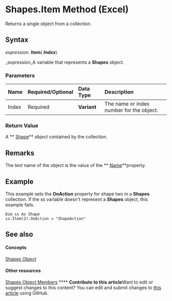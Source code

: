 
# Shapes.Item Method (Excel)

Returns a single object from a collection.


## Syntax

 _expression_. **Item**( **_Index_**)

 _expression_A variable that represents a  **Shapes** object.


### Parameters



|**Name**|**Required/Optional**|**Data Type**|**Description**|
|:-----|:-----|:-----|:-----|
|Index|Required| **Variant**|The name or index number for the object.|

### Return Value

A  ** [Shape](8f01fcd1-b7d9-5216-2de5-40fb6648a403.md)** object contained by the collection.


## Remarks

The text name of the object is the value of the  ** [Name](41f7f1df-3bf5-3102-8b18-90777f777ae5.md)**property.


## Example

This example sets the  **OnAction** property for shape two in a **Shapes** collection. If the ss variable doesn't represent a **Shapes** object, this example fails.


```
Dim ss As Shape 
ss.Item(2).OnAction = "ShapeAction"
```


## See also


#### Concepts


 [Shapes Object](f9c6548c-d028-1b70-a11c-c4b45ff19177.md)
#### Other resources


 [Shapes Object Members](f5d0be42-46cc-2916-8953-401e50a5cef7.md)
****   **Contribute to this article**Want to edit or suggest changes to this content? You can edit and submit changes to  [this article](https://github.com/jhershey00/VBA_Excel_Test/OpenXMLCon/articles/efd7e247-5976-95b1-3365-34997feb323f.md) using GitHub.

